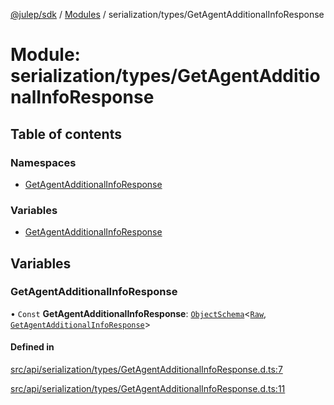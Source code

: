 [@julep/sdk](../README.md) / [Modules](../modules.md) / serialization/types/GetAgentAdditionalInfoResponse

# Module: serialization/types/GetAgentAdditionalInfoResponse

## Table of contents

### Namespaces

- [GetAgentAdditionalInfoResponse](serialization_types_GetAgentAdditionalInfoResponse.GetAgentAdditionalInfoResponse.md)

### Variables

- [GetAgentAdditionalInfoResponse](serialization_types_GetAgentAdditionalInfoResponse.md#getagentadditionalinforesponse)

## Variables

### GetAgentAdditionalInfoResponse

• `Const` **GetAgentAdditionalInfoResponse**: [`ObjectSchema`](core_schemas_builders_object_types.md#objectschema)\<[`Raw`](../interfaces/serialization_types_GetAgentAdditionalInfoResponse.GetAgentAdditionalInfoResponse.Raw.md), [`GetAgentAdditionalInfoResponse`](../interfaces/api_types_GetAgentAdditionalInfoResponse.GetAgentAdditionalInfoResponse.md)\>

#### Defined in

[src/api/serialization/types/GetAgentAdditionalInfoResponse.d.ts:7](https://github.com/julep-ai/samantha-monorepo/blob/9aefd53/sdks/js/src/api/serialization/types/GetAgentAdditionalInfoResponse.d.ts#L7)

[src/api/serialization/types/GetAgentAdditionalInfoResponse.d.ts:11](https://github.com/julep-ai/samantha-monorepo/blob/9aefd53/sdks/js/src/api/serialization/types/GetAgentAdditionalInfoResponse.d.ts#L11)

